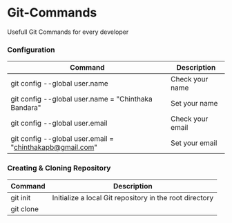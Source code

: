 # Git-Commands
Usefull Git Commands for every developer

### Configuration
| Command | Description |
| ------- | ----------- |
| git config --global user.name  | Check your name |
| git config --global user.name = "Chinthaka Bandara"  | Set your name |
| git config --global user.email  | Check your email |
| git config --global user.email = "chinthakapb@gmail.com"  | Set your email |


### Creating & Cloning Repository
| Command | Description |
| ------- | ----------- |
| git init | Initialize a local Git repository in the root directory |
| git clone ||
